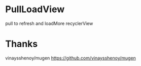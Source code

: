 # PullLoadView
pull to refresh and loadMore recyclerView

# Thanks
vinaysshenoy/mugen https://github.com/vinaysshenoy/mugen
